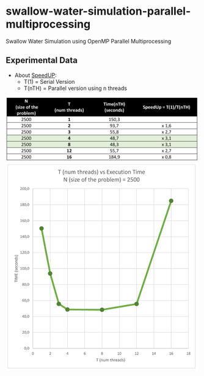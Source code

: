 # swallow-water-simulation-parallel-multiprocessing
Swallow Water Simulation using OpenMP Parallel Multiprocessing



## Experimental Data
* About [SpeedUP](https://en.wikipedia.org/wiki/Speedup):
  * T(1) = Serial Version
  * T(nTH) = Parallel version using n threads


<img src="https://github.com/eduardlopez/swallow-water-simulation-parallel-multiprocessing/blob/master/doc/SpeedUp%20%20table.png" width="695" alt="SpeedUP Table of the Swallow Water Simulation OpenMP Parallel Multiprocessing">

<img src="https://github.com/eduardlopez/swallow-water-simulation-parallel-multiprocessing/blob/master/doc/SpeedUp%20graph.png" width="700" alt="SpeedUP Graph of the Swallow Water Simulation OpenMP Parallel Multiprocessing">


